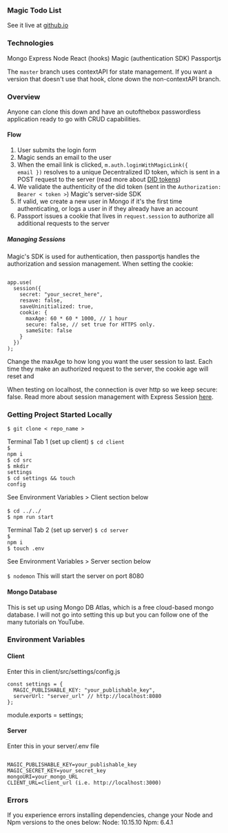 ### Magic Todo List

See it live at <a href="#">github.io</a>

### Technologies

Mongo
Express
Node
React (hooks)
Magic (authentication SDK)
Passportjs

The <code>master</code> branch uses contextAPI for state management. If you want a version that doesn't use that hook, clone down the non-contextAPI branch.

### Overview

Anyone can clone this down and have an outofthebox passwordless application ready to go with CRUD capabilities.

#### Flow

1. User submits the login form
2. Magic sends an email to the user
3. When the email link is clicked, <code>m.auth.loginWithMagicLink({ email })</code> resolves to a unique Decentralized ID token, which is sent in a POST request to the server (read more about <a href="">DID tokens</a>)
4. We validate the authenticity of the did token (sent in the <code>Authorization: Bearer < token ></code>) Magic's server-side SDK
5. If valid, we create a new user in Mongo if it's the first time authenticating, or logs a user in if they already have an account
6. Passport issues a cookie that lives in <code>request.session</code> to authorize all additional requests to the server

##### Managing Sessions

Magic's SDK is used for authentication, then passportjs handles the authorization and session management. When setting the cookie:

<code>
app.use(
  session({
    secret: "your_secret_here",
    resave: false,
    saveUninitialized: true,
    cookie: {
      maxAge: 60 * 60 * 1000, // 1 hour
      secure: false, // set true for HTTPS only.
      sameSite: false
    }
  })
);
</code>

Change the maxAge to how long you want the user session to last. Each time they make an authorized request to the server, the cookie age will reset and

When testing on localhost, the connection is over http so we keep secure: false. Read more about session management with Express Session <a href="">here</a>.

### Getting Project Started Locally

<code>\$ git clone < repo_name > </code>

Terminal Tab 1 (set up client)
<code>$ cd client</code><br />
<code>$ npm i</code><br />
<code>$ cd src</code><br />
<code>$ mkdir settings</code><br />
<code>\$ cd settings && touch config</code><br />

<div>See Environment Variables > Client section below</div><br />
<code>$ cd ../../</code><br />
<code>$ npm run start</code><br />

Terminal Tab 2 (set up server)
<code>$ cd server</code><br />
<code>$ npm i</code><br />
<code>\$ touch .env</code><br />

<div>See Environment Variables > Server section below</div><br />
<code>$ nodemon</code> This will start the server on port 8080

#### Mongo Database

This is set up using Mongo DB Atlas, which is a free cloud-based mongo database. I will not go into setting this up but you can follow one of the many tutorials on YouTube.

### Environment Variables

#### Client

<p>Enter this in client/src/settings/config.js</p>
<code>const settings = {
  MAGIC_PUBLISHABLE_KEY: "your_publishable_key",
  serverUrl: "server_url" // http://localhost:8080
};</code>

module.exports = settings;

#### Server

<p>Enter this in your server/.env file</p>
<code>
MAGIC_PUBLISHABLE_KEY=your_publishable_key
MAGIC_SECRET_KEY=your_secret_key
mongoURI=your_mongo_URL
CLIENT_URL=client_url (i.e. http://localhost:3000)</code>

### Errors

If you experience errors installing dependencies, change your Node and Npm versions to the ones below:
Node: 10.15.10
Npm: 6.4.1
